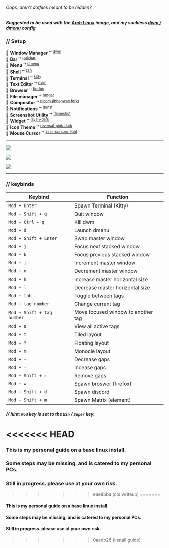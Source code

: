 ###### Oops, aren't dotfiles meant to be hidden?
##### Suggested to be used with the [Arch Linux](https://archlinux.org/download/) image, and my suckless [dwm / dmenu](https://github.com/xorsirenz/suckless) config
### // Setup
🌸 **Window Manager**<sup> ➙ [dwm](https://dwm.suckless.org)</sup>  
🌸 **Bar**<sup> ➙ [polybar](https://github.com/polybar/polybar)</sup>  
🌸 **Menu**<sup> ➙ [dmenu](https://tools.suckless.org/dmenu/)</sup>  
🌸 **Shell**<sup> ➙ [zsh](https://zsh.sourceforge.io/)</sup>  
🌸 **Terminal**<sup> ➙ [kitty](https://github.com/kovidgoyal/kitty)</sup>  
🌸 **Text Editor**<sup> ➙ [nvim](https://neovim.io/)</sup>  
🌸 **Browser**<sup> ➙ [firefox](https://www.mozilla.org/en-US/)</sup>  
🌸 **File manager**<sup> ➙ [ranger](https://github.com/ranger/ranger)</sup>  
🌸 **Compositor**<sup> ➙ [picom (ibhagwan fork)](https://github.com/ibhagwan/picom)</sup>  
🌸 **Notifications**<sup> ➙ [dunst](https://dunst-project.org/)</sup>  
🌸 **Screenshot Utility**<sup> ➙ [flameshot](https://github.com/flameshot-org/flameshot)</sup>  
🌸 **Widget**<sup> ➙ [layan-dark](https://github.com/vinceliuice/Layan-gtk-theme)</sup>  
🌸 **Icon Theme**<sup> ➙ [reversal-pink-dark](https://github.com/yeyushengfan258/Reversal-icon-theme)</sup>  
🌸 **Mouse Cursor**<sup> ➙ [zinia-cursors-light](https://codeberg.org/maya/zinia-cursors)</sup>  

___

![](https://github.com/xorsirenz/dotfiles/blob/main/01.png?raw=true)  

![](https://github.com/xorsirenz/dotfiles/blob/main/02.png?raw=true)  

![](https://github.com/xorsirenz/dotfiles/blob/main/03.png?raw=true)  

---

### // keybinds
|        Keybind             |                 Function                 |
| -------------------------- | ---------------------------------------- |
| `Mod + Enter`              | Spawn Terminal (Kitty)                   |
| `Mod + Shift + q`          | Quit window                              |
| `Mod + Ctrl + q`           | Kill dwm                                 |
| `Mod + d`                  | Launch dmenu                             |
| `Mod + Shift + Enter`      | Swap master window                       |
| `Mod + j`                  | Focus next stacked window                |
| `Mod + k`                  | Focus previous stacked window            |
| `Mod + i`                  | Increment master window                  |
| `Mod + o`                  | Decrement master window                  |
| `Mod + h`                  | Increase master horizontal size          |
| `Mod + l`                  | Decrease master horizontal size          |
| `Mod + tab`                | Toggle between tags                      |
| `Mod + tag number`         | Change current tag                       |
| `Mod + Shift + tag number` | Move focused window to another tag       |
| `Mod + 0`                  | View all active tags                     |
| `Mod + t`                  | Tiled layout                             |
| `Mod + f`                  | Floating layout                          |
| `Mod + m`                  | Monocle layout                           |
| `Mod + -`                  | Decrease gaps                            |
| `Mod + =`                  | Incease gaps                             |
| `Mod + Shift + =`          | Remove gaps                              |
| `Mod + w`                  | Spawn broswer (firefox)                  |
| `Mod + Shift + d`          | Spawn discord                            |
| `Mod + Shift + m`          | Spawn Matrix (element)                   |

##### // hint: `Mod` key is set to the `Win` / `Super` key.
<<<<<<< HEAD
=======
### This is my personal guide on a base linux install.
### Some steps may be missing, and is catered to my personal PCs.
### Still in progress. please use at your own risk.
>>>>>>> eae8bba (old writeup)
=======
#### This is my personal guide on a base linux install.
#### Some steps may be missing, and is catered to my personal PCs.
#### Still in progress. please use at your own risk.
>>>>>>> 0aadb26 (install guide)

